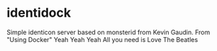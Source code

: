 identidock
==========
Simple identicon server based on monsterid from Kevin Gaudin.
From "Using Docker"
Yeah Yeah Yeah
All you need is Love
The Beatles
